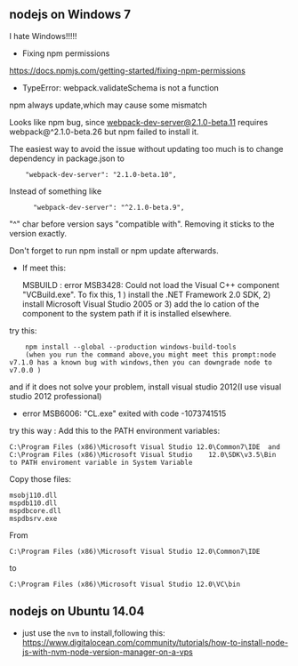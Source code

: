 ## nodejs on Windows 7

I hate Windows!!!!!



- Fixing npm permissions


 https://docs.npmjs.com/getting-started/fixing-npm-permissions


- TypeError: webpack.validateSchema is not a function

npm always update,which may cause some mismatch

Looks like npm bug, since webpack-dev-server@2.1.0-beta.11 requires webpack@^2.1.0-beta.26 but npm failed to install it.

The easiest way to avoid the issue without updating too much is to change dependency in package.json to

  		"webpack-dev-server": "2.1.0-beta.10",

Instead of something like

		  "webpack-dev-server": "^2.1.0-beta.9",

"^" char before version says "compatible with". Removing it sticks to the version exactly.

Don't forget to run npm install or npm update afterwards.

- If meet this:
	
	MSBUILD : error MSB3428: Could not load the Visual C++ component "VCBuild.exe". To fix this, 1 
) install the .NET Framework 2.0 SDK, 2) install Microsoft Visual Studio 2005 or 3) add the lo 
cation of the component to the system path if it is installed elsewhere.

try this:
	
		npm install --global --production windows-build-tools
		(when you run the command above,you might meet this prompt:node v7.1.0 has a known bug with windows,then you can downgrade node to v7.0.0 )

and if it does not solve your problem, install visual studio 2012(I use visual studio 2012 professional)

- error MSB6006: "CL.exe" exited with code -1073741515 

try this way :
Add this to the  PATH environment variables:

	C:\Program Files (x86)\Microsoft Visual Studio 12.0\Common7\IDE  and  C:\Program Files (x86)\Microsoft Visual Studio 	12.0\SDK\v3.5\Bin   to PATH enviroment variable in System Variable

Copy those files:  

	msobj110.dll
	mspdb110.dll
	mspdbcore.dll
	mspdbsrv.exe

From

	C:\Program Files (x86)\Microsoft Visual Studio 12.0\Common7\IDE

to

	C:\Program Files (x86)\Microsoft Visual Studio 12.0\VC\bin





## nodejs on Ubuntu 14.04

-   just use the `nvm` to install,following this:  
https://www.digitalocean.com/community/tutorials/how-to-install-node-js-with-nvm-node-version-manager-on-a-vps

